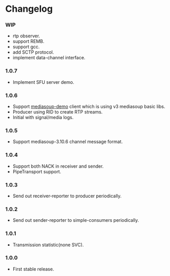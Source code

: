 # Changelog


### WIP

* rtp observer.
* support REMB.
* support gcc.
* add SCTP protocol.
* implement data-channel interface.

### 1.0.7
* Implement SFU server demo.

### 1.0.6 
* Support [mediasoup-demo](https://github.com/versatica/mediasoup-demo) client which is using v3 mediasoup basic libs.
* Producer using RID to create RTP streams.
* Initial with signal/media logs.

### 1.0.5
* Support mediasoup-3.10.6 channel message format.

### 1.0.4

* Support both NACK in receiver and sender.
* PipeTransport support.

### 1.0.3

* Send out receiver-reporter to producer periodically.

### 1.0.2

* Send out sender-reporter to simple-consumers periodically.

### 1.0.1

* Transmission statistic(none SVC).

### 1.0.0

* First stable release.
